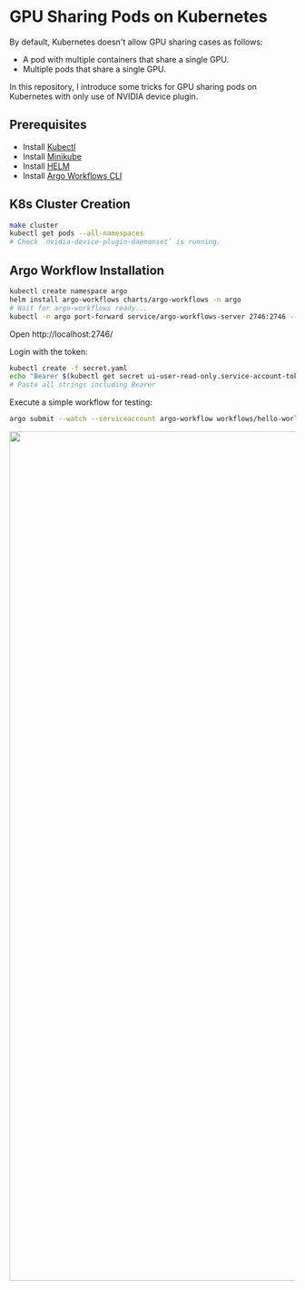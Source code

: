 # GPU Sharing Pods on Kubernetes
By default, Kubernetes doesn't allow GPU sharing cases as follows:
- A pod with multiple containers that share a single GPU.
- Multiple pods that share a single GPU.

In this repository, I introduce some tricks for GPU sharing pods on Kubernetes with only use of NVIDIA device plugin.

## Prerequisites
- Install [Kubectl](https://kubernetes.io/docs/tasks/tools/)
- Install [Minikube](https://minikube.sigs.k8s.io/docs/start)
- Install [HELM](https://helm.sh/docs/intro/install/)
- Install [Argo Workflows CLI](https://github.com/argoproj/argo-workflows/releases/tag/v3.5.10)

## K8s Cluster Creation
```bash
make cluster
kubectl get pods --all-namespaces
# Check `nvidia-device-plugin-daemonset` is running.
```

## Argo Workflow Installation
```bash
kubectl create namespace argo
helm install argo-workflows charts/argo-workflows -n argo
# Wait for argo-workflows ready...
kubectl -n argo port-forward service/argo-workflows-server 2746:2746 --address="0.0.0.0"
```

Open http://localhost:2746/

Login with the token:
```bash
kubectl create -f secret.yaml
echo "Bearer $(kubectl get secret ui-user-read-only.service-account-token -o=jsonpath='{.data.token}' | base64 --decode)"
# Paste all strings including Bearer
```

Execute a simple workflow for testing:
```bash
argo submit --watch --serviceaccount argo-workflow workflows/hello-world.yaml
```
<img width="1497" src="https://github.com/user-attachments/assets/ba15639e-d789-4116-bf5a-b67a129d4061">
